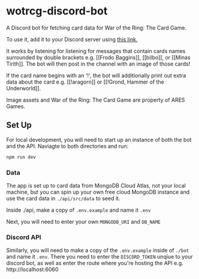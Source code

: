 # wotrcg-discord-bot

A Discord bot for fetching card data for War of the Ring: The Card Game.

To use it, add it to your Discord server using [this link.](https://discord.com/oauth2/authorize?client_id=1243265144822300793&permissions=2048&response_type=code&redirect_uri=https%3A%2F%2Fdiscord.com%2Foauth2%2Fauthorize&scope=messages.read+bot)

It works by listening for listening for messages that contain cards names surrounded by double brackets e.g. [[Frodo Baggins]], [[bilbo]], or [[Minas Tirith]]. The bot will then post in the channel with an image of those cards!

If the card name begins with an '!', the bot will additionally print out extra data about the card e.g. [[!aragorn]] or [[!Grond, Hammer of the Underworld]].

Image assets and War of the Ring: The Card Game are property of ARES Games.

## Set Up

For local development, you will need to start up an instance of both the bot and the API. Naviagte to both directories and run:

```bash
npm run dev
```

### Data

The app is set up to card data from MongoDB Cloud Atlas, not your local machine, but you can spin up your own free cloud MongoDB instance and use the card data in `./api/src/data` to seed it.

Inside ./api, make a copy of `.env.example` and name it `.env`

Next, you will need to enter your own `MONGODB_URI` and `DB_NAME`

### Discord API

Similarly, you will need to make a copy of the `.env.example` inside of `./bot` and name it `.env`. There you need to enter the `DISCORD_TOKEN` unqiue to your discord bot, as well as enter the route where you're hosting the API e.g. http://localhost:6060
